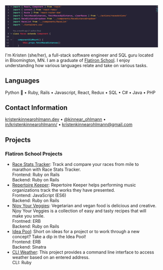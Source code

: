 [![kko header](https://github.com/kristenkinnearohlmann/kristenkinnearohlmann/blob/master/img/react-code-screenshot-v2.png)](https://kristenkinnearohlmann.dev)

I'm Kristen (she/her), a full-stack software engineer and SQL guru located in Bloomington, MN. I am a graduate of [Flatiron School](https://flatironschool.com/). I enjoy understanding how various languages relate and take on various tasks.

## Languages
Python 🐍 &bull; Ruby, Rails &bull; Javascript, React, Redux &bull; SQL &bull; C# &bull; Java &bull; PHP

## Contact Information
[kristenkinnearohlmann.dev](https://kristenkinnearohlmann.dev/) &bull; [@kinnear_ohlmann](https://twitter.com/kinnear_ohlmann) &bull; [in/kristenkinnearohlmann/](https://www.linkedin.com/in/kristenkinnearohlmann/) &bull; [kristenkinnearohlmann@gmail.com](mailto:kristenkinnearohlmann@gmail.com)

## Projects

### Flatiron School Projects

- [Race Stats Tracker](https://github.com/kristenkinnearohlmann/race-stats-tracker): Track and compare your races from mile to marathon with Race Stats Tracker.  
Frontend: Ruby on Rails  
Backend: Ruby on Rails
- [Repertoire Keeper](https://github.com/kristenkinnearohlmann/repertoire-keeper): Repertoire Keeper helps performing music organizations track the works they have presented.  
Frontend: JavaScript (ES6)  
Backend: Ruby on Rails
- [Njoy Your Veggies](https://github.com/kristenkinnearohlmann/njoy-your-veggies): Vegetarian and vegan food is delicious and creative. Njoy Your Veggies is a collection of easy and tasty recipes that will make you smile.  
Frontned: ERB  
Backend: Ruby on Rails
- [Idea Pool](https://github.com/kristenkinnearohlmann/idea-pool): Short on ideas for a project or to work through a new concept? Take a dip in the Idea Pool!  
Frontend: ERB  
Backend: Sinatra
- [CLI Weather](https://github.com/kristenkinnearohlmann/cli-weather): This project provides a command line interface to access weather based on an entered address.  
CLI: Ruby
